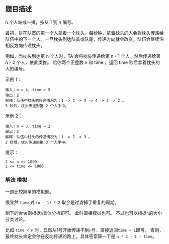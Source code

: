 ## 题目描述
n 个人站成一排，按从 1 到 n 编号。

最初，排在队首的第一个人拿着一个枕头。每秒钟，拿着枕头的人会将枕头传递给队伍中的下一个人。一旦枕头到达队首或队尾，传递方向就会改变，队伍会继续沿相反方向传递枕头。

例如，当枕头到达第 n 个人时，TA 会将枕头传递给第 n - 1 个人，然后传递给第 n - 2 个人，依此类推。
给你两个正整数 n 和 time ，返回 time 秒后拿着枕头的人的编号。

示例 1：
```
输入：n = 4, time = 5
输出：2
解释：队伍中枕头的传递情况为：1 -> 2 -> 3 -> 4 -> 3 -> 2 。
5 秒后，枕头传递到第 2 个人手中。
```
示例 2：
```
输入：n = 3, time = 2
输出：3
解释：队伍中枕头的传递情况为：1 -> 2 -> 3 。
2 秒后，枕头传递到第 3 个人手中。
```

提示：
```
2 <= n <= 1000
1 <= time <= 1000
```

### 解法 模拟
一道比较简单的模拟题。

很显然 `time` 对 `(n - 1) * 2` 取余是过滤掉了重复的周期。

剩下的time则根据`n`具体分析即可。
此时直接模拟也可。
不过也可以根据`n`的大小分类讨论。

比如 `time < n` 时，显然从1号开始传递不到`n`号，直接返回`time + 1`即可。
否则，最终枕头肯定会停在反向传递的路上，具体答案算一下是 `n * 2 - 1 - time`。